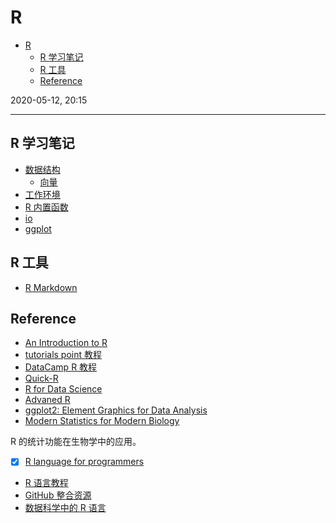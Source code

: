 # R

- [R](#r)
  - [R 学习笔记](#r-学习笔记)
  - [R 工具](#r-工具)
  - [Reference](#reference)

2020-05-12, 20:15
***

## R 学习笔记

- [数据结构](basic/data.md)
  - [向量](basic/data_vector.md)
- [工作环境](basic/environment.md)
- [R 内置函数](basic/function.md)
- [io](basic/io.md)
- [ggplot](ggplot2/0_ggplot2_toc.md)

## R 工具

- [R Markdown](r_markdown/1_intro.md)

## Reference

- [An Introduction to R](https://cran.r-project.org/doc/manuals/R-intro.html)
- [tutorials point 教程](https://www.tutorialspoint.com/r/index.htm)
- [DataCamp R 教程](https://www.datacamp.com/courses/free-introduction-to-r)
- [Quick-R](https://www.statmethods.net/index.html)
- [R for Data Science](https://r4ds.had.co.nz/)
- [Advaned R](https://adv-r.hadley.nz/)
- [ggplot2: Element Graphics for Data Analysis](https://ggplot2-book.org/)
- [Modern Statistics for Modern Biology](https://www.huber.embl.de/msmb/index.html)

R 的统计功能在生物学中的应用。

- [x] [R language for programmers](https://www.johndcook.com/blog/r_language_for_programmers/)
- [R 语言教程](http://www.math.pku.edu.cn/teachers/lidf/docs/Rbook/html/_Rbook/index.html)
- [GitHub 整合资源](https://github.com/ujjwalkarn/DataScienceR)
- [数据科学中的 R 语言](https://bookdown.org/wangminjie/R4DS/intro-R.html)
